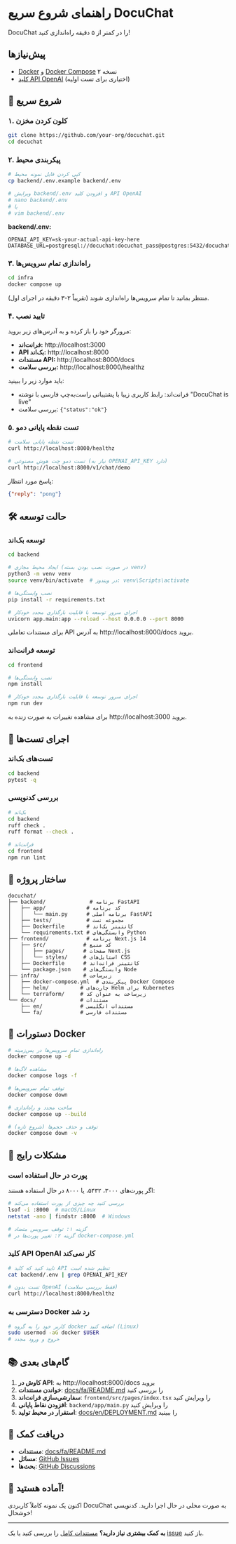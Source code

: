 # راهنمای شروع سریع DocuChat

DocuChat را در کمتر از ۵ دقیقه راه‌اندازی کنید!

## پیش‌نیازها

- [Docker](https://docs.docker.com/get-docker/) و [Docker Compose](https://docs.docker.com/compose/install/) نسخه ۲
- [کلید API OpenAI](https://platform.openai.com/api-keys) (اختیاری برای تست اولیه)

## 🚀 شروع سریع

### ۱. کلون کردن مخزن

```bash
git clone https://github.com/your-org/docuchat.git
cd docuchat
```

### ۲. پیکربندی محیط

```bash
# کپی کردن فایل نمونه محیط
cp backend/.env.example backend/.env

# ویرایش backend/.env و افزودن کلید API OpenAI
# nano backend/.env
# یا
# vim backend/.env
```

**backend/.env:**
```env
OPENAI_API_KEY=sk-your-actual-api-key-here
DATABASE_URL=postgresql://docuchat:docuchat_pass@postgres:5432/docuchat
```

### ۳. راه‌اندازی تمام سرویس‌ها

```bash
cd infra
docker compose up
```

منتظر بمانید تا تمام سرویس‌ها راه‌اندازی شوند (تقریباً ۲-۳ دقیقه در اجرای اول).

### ۴. تایید نصب

مرورگر خود را باز کرده و به آدرس‌های زیر بروید:

- **فرانت‌اند:** http://localhost:3000
- **API بک‌اند:** http://localhost:8000
- **مستندات API:** http://localhost:8000/docs
- **بررسی سلامت:** http://localhost:8000/healthz

باید موارد زیر را ببینید:
- فرانت‌اند: رابط کاربری زیبا با پشتیبانی راست‌به‌چپ فارسی با نوشته "DocuChat is live"
- بررسی سلامت: `{"status":"ok"}`

### ۵. تست نقطه پایانی دمو

```bash
# تست نقطه پایانی سلامت
curl http://localhost:8000/healthz

# تست دمو چت هوش مصنوعی (نیاز به OPENAI_API_KEY دارد)
curl http://localhost:8000/v1/chat/demo
```

پاسخ مورد انتظار:
```json
{"reply": "pong"}
```

## 🛠️ حالت توسعه

### توسعه بک‌اند

```bash
cd backend

# ایجاد محیط مجازی (در صورت نصب بودن بسته venv)
python3 -m venv venv
source venv/bin/activate  # در ویندوز: venv\Scripts\activate

# نصب وابستگی‌ها
pip install -r requirements.txt

# اجرای سرور توسعه با قابلیت بارگذاری مجدد خودکار
uvicorn app.main:app --reload --host 0.0.0.0 --port 8000
```

برای مستندات تعاملی API به آدرس http://localhost:8000/docs بروید.

### توسعه فرانت‌اند

```bash
cd frontend

# نصب وابستگی‌ها
npm install

# اجرای سرور توسعه با قابلیت بارگذاری مجدد خودکار
npm run dev
```

برای مشاهده تغییرات به صورت زنده به http://localhost:3000 بروید.

## 🧪 اجرای تست‌ها

### تست‌های بک‌اند

```bash
cd backend
pytest -q
```

### بررسی کدنویسی

```bash
# بک‌اند
cd backend
ruff check .
ruff format --check .

# فرانت‌اند
cd frontend
npm run lint
```

## 📁 ساختار پروژه

```
docuchat/
├── backend/              # برنامه FastAPI
│   ├── app/             # کد برنامه
│   │   └── main.py      # برنامه اصلی FastAPI
│   ├── tests/           # مجموعه تست
│   ├── Dockerfile       # کانتینر بک‌اند
│   └── requirements.txt # وابستگی‌های Python
├── frontend/            # برنامه Next.js 14
│   ├── src/            # کد منبع
│   │   ├── pages/      # صفحات Next.js
│   │   └── styles/     # استایل‌های CSS
│   ├── Dockerfile      # کانتینر فرانت‌اند
│   └── package.json    # وابستگی‌های Node
├── infra/              # زیرساخت
│   ├── docker-compose.yml  # پیکربندی Docker Compose
│   ├── helm/          # چارت‌های Helm برای Kubernetes
│   └── terraform/     # زیرساخت به عنوان کد
└── docs/              # مستندات
    ├── en/            # مستندات انگلیسی
    └── fa/            # مستندات فارسی
```

## 🐳 دستورات Docker

```bash
# راه‌اندازی تمام سرویس‌ها در پس‌زمینه
docker compose up -d

# مشاهده لاگ‌ها
docker compose logs -f

# توقف تمام سرویس‌ها
docker compose down

# ساخت مجدد و راه‌اندازی
docker compose up --build

# توقف و حذف حجم‌ها (شروع تازه)
docker compose down -v
```

## 🔧 مشکلات رایج

### پورت در حال استفاده است

اگر پورت‌های ۳۰۰۰، ۵۴۳۲، یا ۸۰۰۰ در حال استفاده هستند:

```bash
# بررسی کنید چه چیزی از پورت استفاده می‌کند
lsof -i :8000  # macOS/Linux
netstat -ano | findstr :8000  # Windows

# گزینه ۱: توقف سرویس متضاد
# گزینه ۲: تغییر پورت‌ها در docker-compose.yml
```

### کلید API OpenAI کار نمی‌کند

```bash
# تایید کنید که کلید API تنظیم شده است
cat backend/.env | grep OPENAI_API_KEY

# تست بدون OpenAI (فقط بررسی سلامت)
curl http://localhost:8000/healthz
```

### دسترسی به Docker رد شد

```bash
# کاربر خود را به گروه docker اضافه کنید (Linux)
sudo usermod -aG docker $USER
# خروج و ورود مجدد
```

## 📚 گام‌های بعدی

1. **کاوش در API**: به http://localhost:8000/docs بروید
2. **خواندن مستندات**: [docs/fa/README.md](./README.md) را بررسی کنید
3. **سفارشی‌سازی فرانت‌اند**: `frontend/src/pages/index.tsx` را ویرایش کنید
4. **افزودن نقاط پایانی**: `backend/app/main.py` را ویرایش کنید
5. **استقرار در محیط تولید**: [docs/en/DEPLOYMENT.md](../en/DEPLOYMENT.md) را ببینید

## 🤝 دریافت کمک

- **مستندات**: [docs/fa/README.md](./README.md)
- **مسائل**: [GitHub Issues](https://github.com/your-org/docuchat/issues)
- **بحث‌ها**: [GitHub Discussions](https://github.com/your-org/docuchat/discussions)

## 🎉 آماده هستید!

اکنون یک نمونه کاملاً کاربردی DocuChat به صورت محلی در حال اجرا دارید. کدنویسی خوشحال!

---

**به کمک بیشتری نیاز دارید؟** [مستندات کامل](./README.md) را بررسی کنید یا یک [issue](https://github.com/your-org/docuchat/issues) باز کنید.
